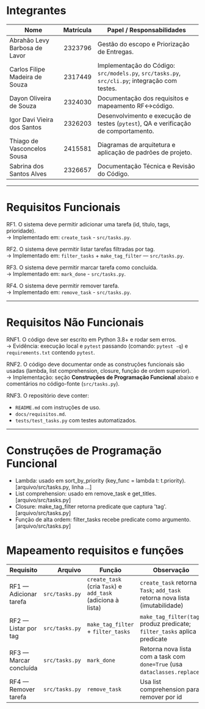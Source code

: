 # Integrantes
| Nome                           | Matrícula | Papel / Responsabilidades                                                                      |
| ------------------------------ | --------: | ---------------------------------------------------------------------------------------------- |
| Abrahão Levy Barbosa de Lavor  |   2323796 | Gestão do escopo e Priorização de Entregas.    |
| Carlos Filipe Madeira de Souza |   2317449 | Implementação do Código: `src/models.py`, `src/tasks.py`, `src/cli.py`; integração com testes. |
| Dayon Oliveira de Souza        |   2324030 | Documentação dos requisitos e mapeamento RF↔código.                           |
| Igor Davi Vieira dos Santos    |   2326203 | Desenvolvimento e execução de testes (`pytest`), QA e verificação de comportamento.            |
| Thiago de Vasconcelos Sousa    |   2415581 | Diagramas de arquitetura e aplicação de padrões de projeto.           |
| Sabrina dos Santos Alves       |   2326657 | Documentação Técnica e Revisão do Código.                                                      |



---

# Requisitos Funcionais
RF1. O sistema deve permitir adicionar uma tarefa (id, título, tags, prioridade).  
  -> Implementado em: `create_task` - `src/tasks.py`.  

RF2. O sistema deve permitir listar tarefas filtradas por tag.  
  -> Implementado em: `filter_tasks` + `make_tag_filter` — `src/tasks.py`.  

RF3. O sistema deve permitir marcar tarefa como concluída.  
  -> Implementado em: `mark_done` - `src/tasks.py`.  

RF4. O sistema deve permitir remover tarefa.  
  -> Implementado em: `remove_task` - `src/tasks.py`.  

---

# Requisitos Não Funcionais
RNF1. O código deve ser escrito em Python 3.8+ e rodar sem erros.  
  -> Evidência: execução local e `pytest` passando (comando: `pytest -q`) e `requirements.txt` contendo `pytest`.  

RNF2. O código deve documentar onde as construções funcionais são usadas (lambda, list comprehension, closure, função de ordem superior).  
  -> Implementação: seção **Construções de Programação Funcional** abaixo e comentários no código-fonte (`src/tasks.py`).

RNF3. O repositório deve conter:
  - `README.md` com instruções de uso.  
  - `docs/requisitos.md`.  
  - `tests/test_tasks.py` com testes automatizados.  

---

# Construções de Programação Funcional
- Lambda: usado em sort_by_priority (key_func = lambda t: t.priority). [arquivo/src/tasks.py, linha ...]
- List comprehension: usado em remove_task e get_titles. [arquivo/src/tasks.py]
- Closure: make_tag_filter retorna predicate que captura 'tag'. [arquivo/src/tasks.py]
- Função de alta ordem: filter_tasks recebe predicate como argumento. [arquivo/src/tasks.py]

# Mapeamento requisitos e funções
| Requisito              |        Arquivo | Função                                                      | Observação                                                                  |
| ---------------------- | -------------: | ----------------------------------------------------------- | --------------------------------------------------------------------------- |
| RF1 — Adicionar tarefa | `src/tasks.py` | `create_task` (cria `Task`) e `add_task` (adiciona à lista) | `create_task` retorna `Task`; `add_task` retorna nova lista (imutabilidade) |
| RF2 — Listar por tag   | `src/tasks.py` | `make_tag_filter` + `filter_tasks`                          | `make_tag_filter(tag)` produz predicate; `filter_tasks` aplica predicate    |
| RF3 — Marcar concluída | `src/tasks.py` | `mark_done`                                                 | Retorna nova lista com a task com `done=True` (usa `dataclasses.replace`)   |
| RF4 — Remover tarefa   | `src/tasks.py` | `remove_task`                                               | Usa list comprehension para remover por id                                  |

